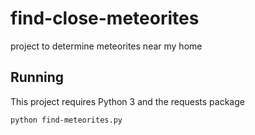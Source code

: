 # find-close-meteorites
project to determine meteorites near my home

## Running

This project requires Python 3 and the requests package

`python find-meteorites.py`
